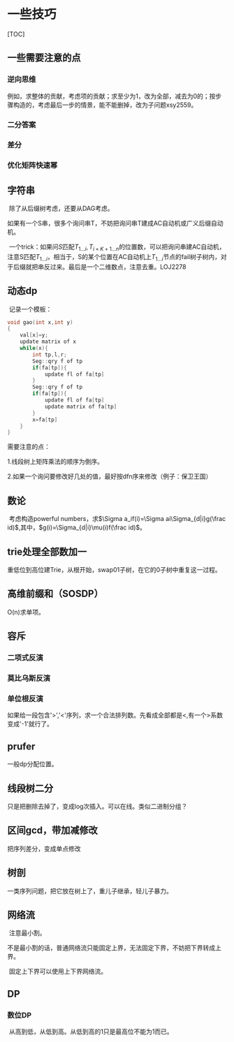 # 一些技巧

[TOC]

## 一些需要注意的点

### 逆向思维

​	例如，求整体的贡献，考虑项的贡献；求至少为1，改为全部，减去为0的；按步骤构造的，考虑最后一步的情景，能不能删掉，改为子问题xsy2559。

### 二分答案

### 差分

### 优化矩阵快速幂

## 字符串

​	除了从后缀树考虑，还要从DAG考虑。

​	如果有一个S串，很多个询问串T，不妨把询问串T建成AC自动机或广义后缀自动机。

​	一个trick：如果问$S$匹配$T_{1...i},T_{i+K+1...n}$的位置数，可以把询问串建AC自动机，注意S匹配$T_{1...i}$，相当于，S的某个位置在AC自动机上$T_{1...i}$节点的fail树子树内，对于后缀就把串反过来。最后是一个二维数点，注意去重。LOJ2278

## 动态dp

​	记录一个模板：

```c++
void gao(int x,int y)
{
	val[x]=y;
	update matrix of x
	while(x){
		int tp,l,r;
		Seg::qry f of tp
		if(fa[tp]){
			update fl of fa[tp]
		}
		Seg::qry f of tp
		if(fa[tp]){
			update fl of fa[tp]
			update matrix of fa[tp]
		}
		x=fa[tp]
	}
}
```

需要注意的点：

1.线段树上矩阵乘法的顺序为倒序。

2.如果一个询问要修改好几处的值，最好按dfn序来修改（例子：保卫王国）

## 数论

​	考虑构造powerful numbers，求$\Sigma a_if(i)=\Sigma ai\Sigma_{d|i}g(\frac id)$,其中，$g(i)=\Sigma_{d|i}\mu(i)f(\frac id)$。

## trie处理全部数加一

​	重低位到高位建Trie，从根开始，swap01子树，在它的0子树中重复这一过程。

## 高维前缀和（SOSDP）

O(n)求单项。

## 容斥

### 二项式反演

### 莫比乌斯反演

### 单位根反演

如果给一段包含'>','<'序列，求一个合法排列数。先看成全部都是<,有一个>系数变成'-1'就行了。

## prufer

一般dp分配位置。

## 线段树二分

只是把删除去掉了，变成log次插入。可以在线。类似二进制分组？

## 区间gcd，带加减修改

把序列差分，变成单点修改

## 树剖

一类序列问题，把它放在树上了，重儿子继承，轻儿子暴力。

## 网络流

​	注意最小割。

​	不是最小割的话，普通网络流只能固定上界，无法固定下界，不妨把下界转成上界。

​	固定上下界可以使用上下界网络流。

## DP

### 数位DP

​	从高到低，从低到高。从低到高的1只是最高位不能为1而已。